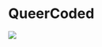 # QueerCoded

<img src="https://github.com/halziebol11/small-react-gallery/blob/main/public/images/Github%20README.svg" align="center"/>
